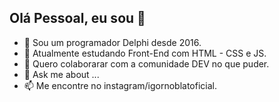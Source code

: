 ## Olá Pessoal, eu sou 👋

- 🔭 Sou um programador Delphi desde 2016.
- 🌱 Atualmente estudando Front-End com HTML - CSS e JS.
- 👯 Quero colaborarar com a comunidade DEV no que puder. 
- 💬 Ask me about ...
- 📫 Me encontre no instagram/igornoblatoficial.
